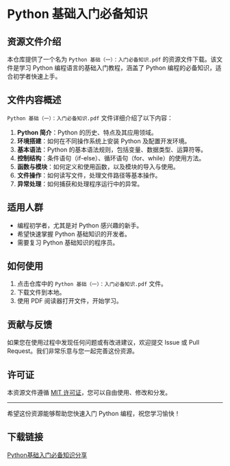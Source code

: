 # Python 基础入门必备知识

## 资源文件介绍

本仓库提供了一个名为 `Python 基础（一）：入门必备知识.pdf` 的资源文件下载。该文件是学习 Python 编程语言的基础入门教程，涵盖了 Python 编程的必备知识，适合初学者快速上手。

## 文件内容概述

`Python 基础（一）：入门必备知识.pdf` 文件详细介绍了以下内容：

1. **Python 简介**：Python 的历史、特点及其应用领域。
2. **环境搭建**：如何在不同操作系统上安装 Python 及配置开发环境。
3. **基本语法**：Python 的基本语法规则，包括变量、数据类型、运算符等。
4. **控制结构**：条件语句（if-else）、循环语句（for、while）的使用方法。
5. **函数与模块**：如何定义和使用函数，以及模块的导入与使用。
6. **文件操作**：如何读写文件，处理文件路径等基本操作。
7. **异常处理**：如何捕获和处理程序运行中的异常。

## 适用人群

- 编程初学者，尤其是对 Python 感兴趣的新手。
- 希望快速掌握 Python 基础知识的开发者。
- 需要复习 Python 基础知识的程序员。

## 如何使用

1. 点击仓库中的 `Python 基础（一）：入门必备知识.pdf` 文件。
2. 下载文件到本地。
3. 使用 PDF 阅读器打开文件，开始学习。

## 贡献与反馈

如果您在使用过程中发现任何问题或有改进建议，欢迎提交 Issue 或 Pull Request。我们非常乐意与您一起完善这份资源。

## 许可证

本资源文件遵循 [MIT 许可证](LICENSE)，您可以自由使用、修改和分发。

---

希望这份资源能够帮助您快速入门 Python 编程，祝您学习愉快！

## 下载链接

[Python基础入门必备知识分享](https://pan.quark.cn/s/b15131992c91)